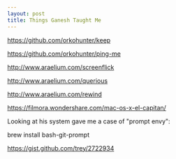 ```yaml
---
layout: post
title: Things Ganesh Taught Me
---
```

https://github.com/orkohunter/keep

https://github.com/orkohunter/ping-me

http://www.araelium.com/screenflick

http://www.araelium.com/querious

http://www.araelium.com/rewind

https://filmora.wondershare.com/mac-os-x-el-capitan/

Looking at his system gave me a case of "prompt envy":

brew install bash-git-prompt 

https://gist.github.com/trey/2722934